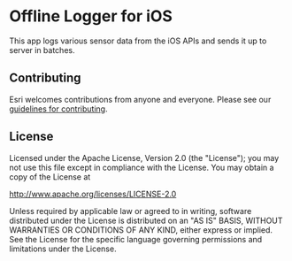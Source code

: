 Offline Logger for iOS
======================

This app logs various sensor data from the iOS APIs and sends it up to server in batches.






## Contributing

Esri welcomes contributions from anyone and everyone. Please see our [guidelines for contributing](https://github.com/esri/contributing).


## License

Licensed under the Apache License, Version 2.0 (the "License");
you may not use this file except in compliance with the License.
You may obtain a copy of the License at

http://www.apache.org/licenses/LICENSE-2.0

Unless required by applicable law or agreed to in writing, software
distributed under the License is distributed on an "AS IS" BASIS,
WITHOUT WARRANTIES OR CONDITIONS OF ANY KIND, either express or implied.
See the License for the specific language governing permissions and
limitations under the License.




